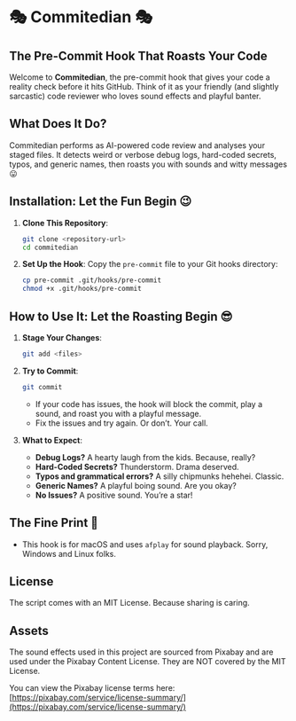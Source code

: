 # 🎭 Commitedian 🎭

## The Pre-Commit Hook That Roasts Your Code

Welcome to **Commitedian**, the pre-commit hook that gives your code a reality check before it hits GitHub. Think of it as your friendly (and slightly sarcastic) code reviewer who loves sound effects and playful banter.

## What Does It Do?

Commitedian performs as AI-powered code review and analyses your staged files. It detects weird or verbose debug logs, hard-coded secrets, typos, and generic names, then roasts you with sounds and witty messages 😛

## Installation: Let the Fun Begin 😉

1. **Clone This Repository**:
   ```bash
   git clone <repository-url>
   cd commitedian
   ```

2. **Set Up the Hook**:
   Copy the `pre-commit` file to your Git hooks directory:
   ```bash
   cp pre-commit .git/hooks/pre-commit
   chmod +x .git/hooks/pre-commit
   ```

## How to Use It: Let the Roasting Begin 😎

1. **Stage Your Changes**:
   ```bash
   git add <files>
   ```

2. **Try to Commit**:
   ```bash
   git commit
   ```
   - If your code has issues, the hook will block the commit, play a sound, and roast you with a playful message.
   - Fix the issues and try again. Or don’t. Your call.

3. **What to Expect**:
   - **Debug Logs?** A hearty laugh from the kids. Because, really?
   - **Hard-Coded Secrets?** Thunderstorm. Drama deserved.
   - **Typos and grammatical errors?** A silly chipmunks hehehei. Classic.
   - **Generic Names?** A playful boing sound. Are you okay?
   - **No Issues?** A positive sound. You’re a star!

## The Fine Print 📝
- This hook is for macOS and uses `afplay` for sound playback. Sorry, Windows and Linux folks.

## License
The script comes with an MIT License. Because sharing is caring.

## Assets

The sound effects used in this project are sourced from Pixabay and are used under the Pixabay Content License. They are NOT covered by the MIT License.

You can view the Pixabay license terms here: [https://pixabay.com/service/license-summary/](https://pixabay.com/service/license-summary/)

